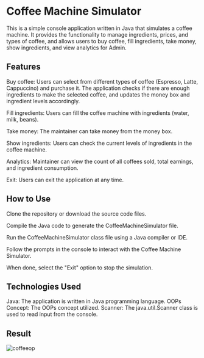 # Coffee Machine Simulator
This is a simple console application written in Java that simulates a coffee machine. It provides the functionality to manage ingredients,
prices, and types of coffee, and allows users to buy coffee, fill ingredients, take money, show ingredients, and view analytics for Admin.

## Features
Buy coffee: Users can select from different types of coffee (Espresso, Latte, Cappuccino) and purchase it. The application checks if
there are enough ingredients to make the selected coffee, and updates the money box and ingredient levels accordingly.

Fill ingredients: Users can fill the coffee machine with ingredients (water, milk, beans).

Take money: The maintainer can take money from the money box.

Show ingredients: Users can check the current levels of ingredients in the coffee machine.

Analytics: Maintainer can view the count of all coffees sold, total earnings, and ingredient consumption.

Exit: Users can exit the application at any time.

## How to Use
Clone the repository or download the source code files.

Compile the Java code to generate the CoffeeMachineSimulator file.

Run the CoffeeMachineSimulator class file using a Java compiler or IDE.

Follow the prompts in the console to interact with the Coffee Machine Simulator. 

When done, select the "Exit" option to stop the simulation.

## Technologies Used
Java: The application is written in Java programming language.
OOPs Concept: The OOPs concept utilized.
Scanner: The java.util.Scanner class is used to read input from the console.

## Result
![coffeeop](https://user-images.githubusercontent.com/117101699/232320412-c1261ef9-f57f-4f30-a17e-6e1c597bb4de.png)
